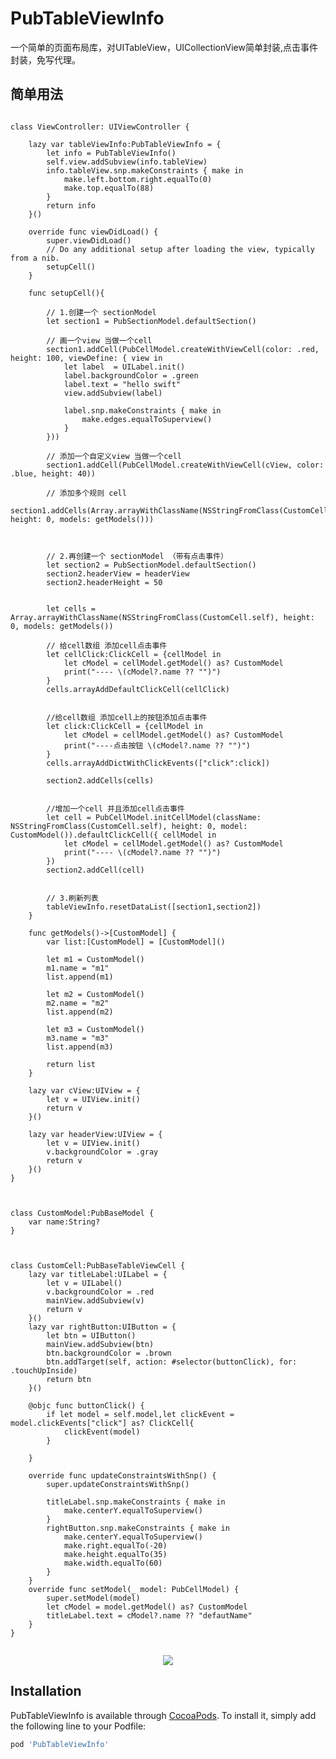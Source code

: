 # PubTableViewInfo
一个简单的页面布局库，对UITableView，UICollectionView简单封装,点击事件封装，免写代理。

## 简单用法

 <pre><code>
class ViewController: UIViewController {
    
    lazy var tableViewInfo:PubTableViewInfo = {
        let info = PubTableViewInfo()
        self.view.addSubview(info.tableView)
        info.tableView.snp.makeConstraints { make in
            make.left.bottom.right.equalTo(0)
            make.top.equalTo(88)
        }
        return info
    }()

    override func viewDidLoad() {
        super.viewDidLoad()
        // Do any additional setup after loading the view, typically from a nib.
        setupCell()
    }
    
    func setupCell(){
        
        // 1.创建一个 sectionModel
        let section1 = PubSectionModel.defaultSection()
        
        // 画一个view 当做一个cell
        section1.addCell(PubCellModel.createWithViewCell(color: .red, height: 100, viewDefine: { view in
            let label  = UILabel.init()
            label.backgroundColor = .green
            label.text = "hello swift"
            view.addSubview(label)
            
            label.snp.makeConstraints { make in
                make.edges.equalToSuperview()
            }
        }))
        
        // 添加一个自定义view 当做一个cell
        section1.addCell(PubCellModel.createWithViewCell(cView, color: .blue, height: 40))
        
        // 添加多个规则 cell
        section1.addCells(Array<Any>.arrayWithClassName(NSStringFromClass(CustomCell.self), height: 0, models: getModels()))
        
        
        
        // 2.再创建一个 sectionModel （带有点击事件）
        let section2 = PubSectionModel.defaultSection()
        section2.headerView = headerView
        section2.headerHeight = 50
        
        
        let cells = Array<Any>.arrayWithClassName(NSStringFromClass(CustomCell.self), height: 0, models: getModels())
        
        // 给cell数组 添加cell点击事件
        let cellClick:ClickCell = {cellModel in
            let cModel = cellModel.getModel() as? CustomModel
            print("---- \(cModel?.name ?? "")")
        }
        cells.arrayAddDefaultClickCell(cellClick)
        
        
        //给cell数组 添加cell上的按钮添加点击事件
        let click:ClickCell = {cellModel in
            let cModel = cellModel.getModel() as? CustomModel
            print("----点击按钮 \(cModel?.name ?? "")")
        }
        cells.arrayAddDictWithClickEvents(["click":click])
    
        section2.addCells(cells)
        
        
        //增加一个cell 并且添加cell点击事件
        let cell = PubCellModel.initCellModel(className: NSStringFromClass(CustomCell.self), height: 0, model: CustomModel()).defaultClickCell({ cellModel in
            let cModel = cellModel.getModel() as? CustomModel
            print("---- \(cModel?.name ?? "")")
        })
        section2.addCell(cell)
        
        
        // 3.刷新列表
        tableViewInfo.resetDataList([section1,section2])
    }
    
    func getModels()->[CustomModel] {
        var list:[CustomModel] = [CustomModel]()
        
        let m1 = CustomModel()
        m1.name = "m1"
        list.append(m1)
        
        let m2 = CustomModel()
        m2.name = "m2"
        list.append(m2)
        
        let m3 = CustomModel()
        m3.name = "m3"
        list.append(m3)
        
        return list
    }
    
    lazy var cView:UIView = {
        let v = UIView.init()
        return v
    }()

    lazy var headerView:UIView = {
        let v = UIView.init()
        v.backgroundColor = .gray
        return v
    }()
}
 </code></pre>
 
 <pre><code>
class CustomModel:PubBaseModel {
    var name:String?
}
 </code></pre>
 
 <pre><code>
class CustomCell:PubBaseTableViewCell {
    lazy var titleLabel:UILabel = {
        let v = UILabel()
        v.backgroundColor = .red
        mainView.addSubview(v)
        return v
    }()
    lazy var rightButton:UIButton = {
        let btn = UIButton()
        mainView.addSubview(btn)
        btn.backgroundColor = .brown
        btn.addTarget(self, action: #selector(buttonClick), for: .touchUpInside)
        return btn
    }()
    
    @objc func buttonClick() {
        if let model = self.model,let clickEvent = model.clickEvents["click"] as? ClickCell{
            clickEvent(model)
        }

    }
    
    override func updateConstraintsWithSnp() {
        super.updateConstraintsWithSnp()
        
        titleLabel.snp.makeConstraints { make in
            make.centerY.equalToSuperview()
        }
        rightButton.snp.makeConstraints { make in
            make.centerY.equalToSuperview()
            make.right.equalTo(-20)
            make.height.equalTo(35)
            make.width.equalTo(60)
        }
    }
    override func setModel(_ model: PubCellModel) {
        super.setModel(model)
        let cModel = model.getModel() as? CustomModel
        titleLabel.text = cModel?.name ?? "defautName"
    }
}
 </code></pre>
 
 <div align = "center">
    <img src = "https://github.com/apen2016/PubTableViewInfo/blob/master/IMG/screenShot1.jpeg?raw=true">
</div>

## Installation

PubTableViewInfo is available through [CocoaPods](https://cocoapods.org). To install
it, simply add the following line to your Podfile:

```ruby
pod 'PubTableViewInfo'
```

